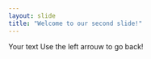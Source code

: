 ```yaml
---
layout: slide
title: "Welcome to our second slide!"
---
```

Your text
Use the left arrouw to go back!
